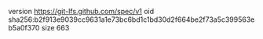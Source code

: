 version https://git-lfs.github.com/spec/v1
oid sha256:b2f913e9039cc9631a1e73bc6bd1c1bd30d2f664be2f73a5c399563eb5a0f370
size 663
